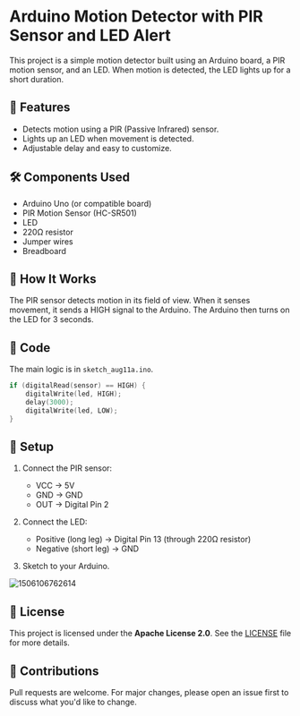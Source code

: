 # Arduino Motion Detector with PIR Sensor and LED Alert

This project is a simple motion detector built using an Arduino board, a PIR motion sensor, and an LED. When motion is detected, the LED lights up for a short duration.

## 🚀 Features

- Detects motion using a PIR (Passive Infrared) sensor.
- Lights up an LED when movement is detected.
- Adjustable delay and easy to customize.

## 🛠️ Components Used

- Arduino Uno (or compatible board)
- PIR Motion Sensor (HC-SR501)
- LED
- 220Ω resistor
- Jumper wires
- Breadboard

## 🧠 How It Works

The PIR sensor detects motion in its field of view. When it senses movement, it sends a HIGH signal to the Arduino. The Arduino then turns on the LED for 3 seconds.

## 💾 Code

The main logic is in `sketch_aug11a.ino`.

```cpp
if (digitalRead(sensor) == HIGH) {
    digitalWrite(led, HIGH);
    delay(3000);
    digitalWrite(led, LOW);
}
```

## 🔧 Setup

1. Connect the PIR sensor:
   - VCC → 5V
   - GND → GND
   - OUT → Digital Pin 2

2. Connect the LED:
   - Positive (long leg) → Digital Pin 13 (through 220Ω resistor)
   - Negative (short leg) → GND

3. Sketch to your Arduino.

![1506106762614](https://github.com/user-attachments/assets/43965d83-6f34-497a-8880-8ddd0c864301)

## 📄 License

This project is licensed under the **Apache License 2.0**. See the [LICENSE](LICENSE) file for more details.

## 🤝 Contributions

Pull requests are welcome. For major changes, please open an issue first to discuss what you'd like to change.
